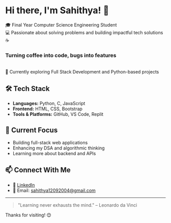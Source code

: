 # Hi there, I'm Sahithya! 👋

🎓 Final Year Computer Science Engineering Student  
💻 Passionate about solving problems and building impactful tech solutions  
☕ <h3>Turning coffee into code, bugs into features</h3>  
🌱 Currently exploring Full Stack Development and Python-based projects

## 🛠️ Tech Stack
- **Languages:** Python, C, JavaScript  
- **Frontend:** HTML, CSS, Bootstrap  
- **Tools & Platforms:** GitHub, VS Code, Replit  

## 🚧 Current Focus
- Building full-stack web applications  
- Enhancing my DSA and algorithmic thinking  
- Learning more about backend and APIs  

## 📫 Connect With Me
- 💼 [LinkedIn](https://www.linkedin.com/in/sahithyanallamothula/)  
- 📧 Email: sahithya12092004@gmail.com  


---

> "Learning never exhausts the mind." – Leonardo da Vinci

Thanks for visiting! 😊
